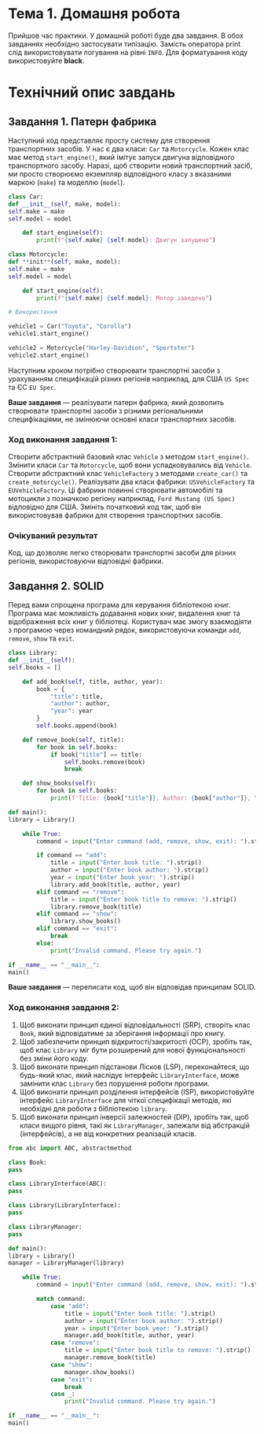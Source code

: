 # Тема 1. Домашня робота

Прийшов час практики. У домашній роботі буде два завдання. В обох завданнях
необхідно застосувати типізацію. Замість оператора print слід використовувати
логування на рівні `INFO`. Для форматування коду використовуйте **black**.

# Технічний опис завдань

## Завдання 1. Патерн фабрика

Наступний код представляє просту систему для створення транспортних засобів. У
нас є два класи: `Car` та `Motorcycle`. Кожен клас має метод `start_engine()`,
який імітує запуск двигуна відповідного транспортного засобу. Наразі, щоб
створити новий транспортний засіб, ми просто створюємо екземпляр відповідного
класу з вказаними маркою (`make`) та моделлю (`model`).

```python
class Car:
def __init__(self, make, model):
self.make = make
self.model = model

    def start_engine(self):
        print(f"{self.make} {self.model}: Двигун запущено")

class Motorcycle:
def **init**(self, make, model):
self.make = make
self.model = model

    def start_engine(self):
        print(f"{self.make} {self.model}: Мотор заведено")

# Використання

vehicle1 = Car("Toyota", "Corolla")
vehicle1.start_engine()

vehicle2 = Motorcycle("Harley-Davidson", "Sportster")
vehicle2.start_engine()
```

Наступним кроком потрібно створювати транспортні засоби з урахуванням
специфікацій різних регіонів наприклад, для США `US Spec` та ЄС `EU Spec`.

**Ваше завдання** — реалізувати патерн фабрика, який дозволить створювати
транспортні засоби з різними регіональними специфікаціями, не змінюючи основні
класи транспортних засобів.

### Ход виконання завдання 1:

Створити абстрактний базовий клас `Vehicle` з методом `start_engine()`. Змінити
класи `Car` та `Motorcycle`, щоб вони успадковувались від `Vehicle`. Створити
абстрактний клас `VehicleFactory` з методами `create_car()` та
`create_motorcycle()`. Реалізувати два класи фабрики: `USVehicleFactory` та
`EUVehicleFactory`. Ці фабрики повинні створювати автомобілі та мотоцикли з
позначкою регіону наприклад, `Ford Mustang (US Spec)` відповідно для США.
Змініть початковий код так, щоб він використовував фабрики для створення
транспортних засобів.

### Очікуваний результат

Код, що дозволяє легко створювати транспортні засоби для різних регіонів,
використовуючи відповідні фабрики.

## Завдання 2. SOLID

Перед вами спрощена програма для керування бібліотекою книг. Програма має
можливість додавання нових книг, видалення книг та відображення всіх книг у
бібліотеці. Користувач має змогу взаємодіяти з програмою через командний рядок,
використовуючи команди `add`, `remove`, `show` та `exit`.

```python
class Library:
def __init__(self):
self.books = []

    def add_book(self, title, author, year):
        book = {
            "title": title,
            "author": author,
            "year": year
        }
        self.books.append(book)

    def remove_book(self, title):
        for book in self.books:
            if book["title"] == title:
                self.books.remove(book)
                break

    def show_books(self):
        for book in self.books:
            print(f'Title: {book["title"]}, Author: {book["author"]}, Year: {book["year"]}')

def main():
library = Library()

    while True:
        command = input("Enter command (add, remove, show, exit): ").strip().lower()

        if command == "add":
            title = input("Enter book title: ").strip()
            author = input("Enter book author: ").strip()
            year = input("Enter book year: ").strip()
            library.add_book(title, author, year)
        elif command == "remove":
            title = input("Enter book title to remove: ").strip()
            library.remove_book(title)
        elif command == "show":
            library.show_books()
        elif command == "exit":
            break
        else:
            print("Invalid command. Please try again.")

if __name__ == "__main__":
main()
```

**Ваше завдання** — переписати код, щоб він відповідав принципам SOLID.

### Ход виконання завдання 2:

1. Щоб виконати принцип єдиної відповідальності (SRP), створіть клас `Book`,
   який відповідатиме за зберігання інформації про книгу.
2. Щоб забезпечити принцип відкритості/закритості (OCP), зробіть так, щоб клас
   `Library` міг бути розширений для нової функціональності без зміни його коду.
3. Щоб виконати принцип підстанови Лісков (LSP), переконайтеся, що будь-який
   клас, який наслідує інтерфейс `LibraryInterface`, може замінити клас
   `Library` без порушення роботи програми.
4. Щоб виконати принцип розділення інтерфейсів (ISP), використовуйте інтерфейс
   `LibraryInterface` для чіткої специфікації методів, які необхідні для роботи
   з бібліотекою `library`.
5. Щоб виконати принцип інверсії залежностей (DIP), зробіть так, щоб класи
   вищого рівня, такі як `LibraryManager`, залежали від абстракцій
   (інтерфейсів), а не від конкретних реалізацій класів.

```python
from abc import ABC, abstractmethod

class Book:
pass

class LibraryInterface(ABC):
pass

class Library(LibraryInterface):
pass

class LibraryManager:
pass

def main():
library = Library()
manager = LibraryManager(library)

    while True:
        command = input("Enter command (add, remove, show, exit): ").strip().lower()

        match command:
            case "add":
                title = input("Enter book title: ").strip()
                author = input("Enter book author: ").strip()
                year = input("Enter book year: ").strip()
                manager.add_book(title, author, year)
            case "remove":
                title = input("Enter book title to remove: ").strip()
                manager.remove_book(title)
            case "show":
                manager.show_books()
            case "exit":
                break
            case _:
                print("Invalid command. Please try again.")

if __name__ == "__main__":
main()
```